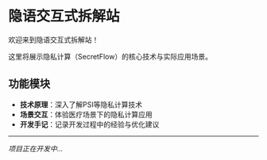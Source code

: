 # 隐语交互式拆解站

欢迎来到隐语交互式拆解站！

这里将展示隐私计算（SecretFlow）的核心技术与实际应用场景。

## 功能模块

- **技术原理**：深入了解PSI等隐私计算技术
- **场景交互**：体验医疗场景下的隐私计算应用
- **开发手记**：记录开发过程中的经验与优化建议

---

*项目正在开发中...*

